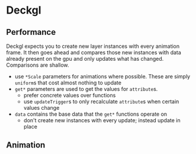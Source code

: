 # Deckgl

## Performance
Deckgl expects you to create new layer instances with every animation frame. 
It then goes ahead and compares those new instances with data already present on the gpu and only updates what has changed.
Comparisons are shallow.

 - use `*Scale` parameters for animations where possible. These are simply `uniform`s that cost almost nothing to update
 - `get*` parameters are used to get the values for `attribute`s.
    - prefer concrete values over functions
    - use `updateTrigger`s to only recalculate `attribute`s when certain values change
 - `data` contains the base data that the `get*` functions operate on
    - don't create new instances with every update; instead update in place


## Animation

